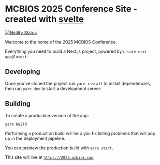 # MCBIOS 2025 Conference Site - created with [svelte](https://github.com/sveltejs/svelte)

[![Netlify Status](https://api.netlify.com/api/v1/badges/e4477398-f378-49cb-99ec-b2b506e0c1dd/deploy-status?branch=2025)](https://app.netlify.com/sites/mcbios/deploys)

Welcome to the home of the 2025 MCBIOS Conference.

Everything you need to build a Next.js project, powered by `create-next-app@latest`.


## Developing

Once you've cloned the project run `yarn install` to install dependencies, then run `yarn dev` to start a development server:

## Building

To create a production version of the app:

```bash
yarn build
```

Performing a production build will help you fix linting problems that will pop up in the deployment pipeline.

You can preview the production build with `yarn start`.

This site will live at [`https://2025.mcbios.com`](https://2025.mcbios.com)
